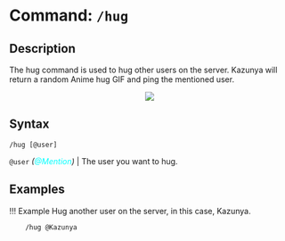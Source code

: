 # **Command:** `/hug`

## **Description**

The hug command is used to hug other users on the server. Kazunya will return a random Anime hug GIF and ping the mentioned user.

<p align="center"><img src="https://c.tenor.com/wUQH5CF2DJ4AAAAC/horimiya-hug-anime.gif"></p>

## **Syntax**

    /hug [@user]

`@user` *(<span style="color:aqua">@Mention</span>)* | The user you want to hug.

## **Examples**

!!! Example
    Hug another user on the server, in this case, Kazunya.

        /hug @Kazunya